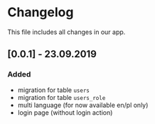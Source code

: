 # Changelog  
This file includes all changes in our app.

## [0.0.1] - 23.09.2019

### Added
- migration for table `users`
- migration for table `users_role`
- multi language (for now available en/pl only)
- login page (without login action)
